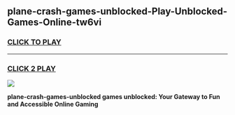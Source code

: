 
## plane-crash-games-unblocked-Play-Unblocked-Games-Online-tw6vi
<h3>
<a href="https://premium76.site?title=plane-crash-games-unblocked&ref=25A">CLICK TO PLAY</a></h3>
<hr>

<h3>
<a href="https://premium76.site?title=plane-crash-games-unblocked&ref=25A">CLICK 2 PLAY</a>
  
</h3>

<a href="https://premium76.site?title=plane-crash-games-unblocked&ref=25A"><img src="https://clearcache.store/games.png"></a>


**plane-crash-games-unblocked games unblocked: Your Gateway to Fun and Accessible Online Gaming**
